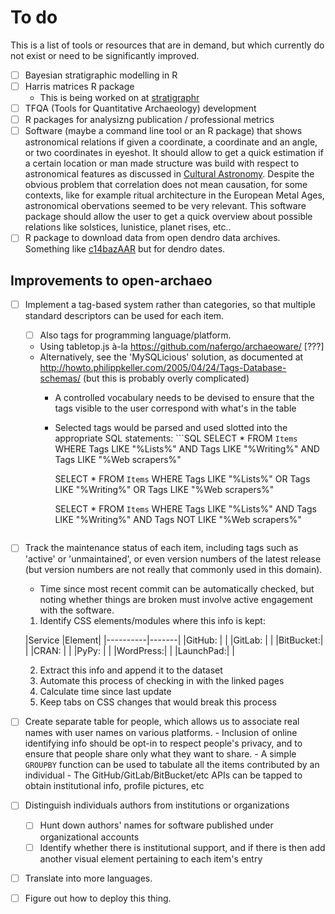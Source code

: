 # To do
This is a list of tools or resources that are in demand, but which currently do not exist or need to be significantly improved.

- [ ] Bayesian stratigraphic modelling in R
- [ ] Harris matrices R package
  - This is being worked on at [stratigraphr](https://github.com/joeroe/stratigraphr)
- [ ] TFQA (Tools for Quantitative Archaeology) development
- [ ] R packages for analysizng publication / professional metrics
- [ ] Software (maybe a command line tool or an R package) that shows astronomical relations if given a coordinate, a coordinate and an angle, or two coordinates in eyeshot. It should allow to get a quick estimation if a certain location or man made structure was build with respect to astronomical features as discussed in [Cultural Astronomy](https://en.wikipedia.org/wiki/Cultural_astronomy). Despite the obvious problem that correlation does not mean causation, for some contexts, like for example ritual architecture in the European Metal Ages, astronomical obervations seemed to be very relevant. This software package should allow the user to get a quick overview about possible relations like solstices, lunistice, planet rises, etc..
- [ ] R package to download data from open dendro data archives. Something like [c14bazAAR](https://github.com/ISAAKiel/c14bazAAR) but for dendro dates.

## Improvements to open-archaeo
- [ ] Implement a tag-based system rather than categories, so that multiple standard descriptors can be used for each item.
    - [ ] Also tags for programming language/platform.
    - Using tabletop.js à-la https://github.com/nafergo/archaeoware/ [???]
    - Alternatively, see the 'MySQLicious' solution, as documented at http://howto.philippkeller.com/2005/04/24/Tags-Database-schemas/ (but this is probably overly complicated)
        - A controlled vocabulary needs to be devised to ensure that the tags visible to the user correspond with what's in the table
        - Selected tags would be parsed and used slotted into the appropriate SQL statements:
                          ```SQL
            SELECT *
            FROM `Items`
            WHERE Tags LIKE "%Lists%"
            AND Tags LIKE "%Writing%"
            AND Tags LIKE "%Web scrapers%"

            SELECT *
            FROM `Items`
            WHERE Tags LIKE "%Lists%"
            OR Tags LIKE "%Writing%"
            OR Tags LIKE "%Web scrapers%"

            SELECT *
            FROM `Items`
            WHERE Tags LIKE "%Lists%"
            AND Tags LIKE "%Writing%"
            AND Tags NOT LIKE "%Web scrapers%"
            ```
            
- [ ] Track the maintenance status of each item, including tags such as 'active' or 'unmaintained', or even version numbers of the latest release (but version numbers are not really that commonly used in this domain).
    - Time since most recent commit can be automatically checked, but noting whether things are broken must involve active engagement with the software.
    
    1. Identify CSS elements/modules where this info is kept:
    
    |Service   |Element|
|----------|-------|
|GitHub:   |       |
|GitLab:   |       |
|BitBucket:|       |
|CRAN:     |       |
|PyPy:     |       |
|WordPress:|       |
|LaunchPad:|       |
    
    2. Extract this info and append it to the dataset
    3. Automate this process of checking in with the linked pages
    4. Calculate time since last update
    5. Keep tabs on CSS changes that would break this process
    
- [ ] Create separate table for people, which allows us to associate real names with user names on various platforms.
        - Inclusion of online identifying info should be opt-in to respect people's privacy, and to ensure that people share only what they want to share.
        - A simple `GROUPBY` function can be used to tabulate all the items contributed by an individual
        - The GitHub/GitLab/BitBucket/etc APIs can be tapped to obtain institutional info, profile pictures, etc
        
- [ ] Distinguish individuals authors from institutions or organizations
    - [ ] Hunt down authors' names for software published under organizational accounts
    - [ ] Identify whether there is institutional support, and if there is then add another visual element pertaining to each item's entry

- [ ] Translate into more languages.

- [ ] Figure out how to deploy this thing.